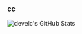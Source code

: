 ### cc
![develc's GitHub Stats](https://github-readme-stats.vercel.app/api?username=develc&count_private=false)
